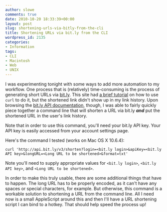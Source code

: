 ```yaml
---
author: slowe
comments: true
date: 2010-10-20 18:33:39+00:00
layout: post
slug: shortening-urls-via-bitly-from-the-cli
title: Shortening URLs via bit.ly from the CLI
wordpress_id: 2135
categories:
- Information
tags:
- CLI
- Macintosh
- Web
- UNIX
---
```


I was experimenting tonight with some ways to add more automation to my workflow. One process that is (relatively) time-consuming is the process of generating short URLs via [bit.ly](http://bit.ly). This site had [a brief tutorial](http://nnutter.com/2009/03/automate-bitly-with-applescript/) on how to use `curl` to do it, but the shortened link didn't show up in my link history. Upon browsing the [bit.ly API documentation](http://code.google.com/p/bitly-api/wiki/ApiDocumentation), though, I was able to fairly quickly piece together a command line that will shorten a URL via bit.ly _**and**_ put the shortened URL in the user's link history.

Note that in order to use this command, you'll need your bit.ly API key. Your API key is easily accessed from your account settings page.

Here's the command I tested (works on Mac OS X 10.6.4):

	curl 'http://api.bit.ly/v3/shorten?login=<bit.ly login>&apiKey=<bit.ly API key>&longURL=<Long URL to be shortened>&format=txt'

Note you'll need to supply appropriate values for `<bit.ly login>`, `<bit.ly API key>`, and `<Long URL to be shortened>`.

In order to make this truly usable, there are some additional things that have to happen. The long URL has to be properly encoded, as it can't have any spaces or special characters, for example. But otherwise, this command is a workable solution to shortening a URL from the command line. All I need now is a small AppleScript around this and then I'll have a URL shortening script I can bind to a hotkey. That should help speed the process up!
